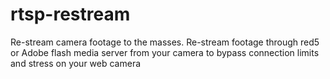 # rtsp-restream
Re-stream camera footage to the masses. Re-stream footage through red5 or Adobe flash media server from your camera to bypass connection limits and stress on your web camera
